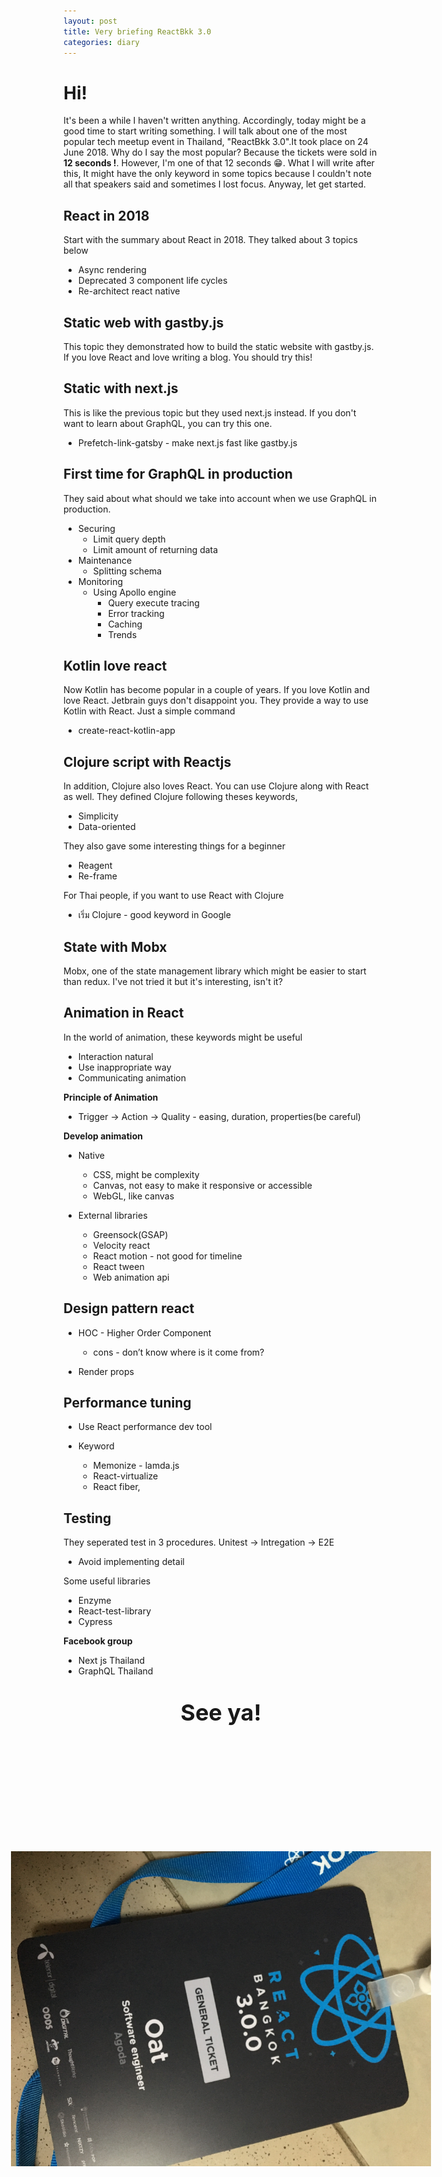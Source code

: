```yaml
---
layout: post
title: Very briefing ReactBkk 3.0
categories: diary
---
```


# Hi!

It's been a while I haven't written anything. Accordingly, today might be a good time to start writing something. I will talk about one of the most popular tech meetup event in Thailand, "ReactBkk 3.0".It took place on 24 June 2018. Why do I say the most popular? Because the tickets were sold in **12 seconds !**. However, I'm one of that 12 seconds :grin:. What I will write after this, It might have the only keyword in some topics because I couldn't note all that speakers said and sometimes I lost focus. Anyway, let get started.

## React in 2018 

Start with the summary about React in 2018. They talked about 3 topics below

- Async rendering 
- Deprecated 3 component life cycles 
- Re-architect react native 

## Static web with gastby.js 

This topic they demonstrated how to build the static website with gastby.js. If you love React and love writing a blog. You should try this!

## Static with next.js 

This is like the previous topic but they used next.js instead. If you don't want to learn about GraphQL, you can try this one.

- Prefetch-link-gatsby - make next.js fast like gastby.js

## First time for GraphQL in production 

They said about what should we take into account when we use GraphQL in production. 

- Securing 
  - Limit query depth 
  - Limit amount of returning data 
- Maintenance  
  - Splitting schema 
- Monitoring  
  - Using Apollo engine 
    - Query execute tracing
    - Error tracking
    - Caching
    - Trends 

## Kotlin love react 

Now Kotlin has become popular in a couple of years. If you love Kotlin and love React. Jetbrain guys don't disappoint you. They provide a way to use Kotlin with React. Just a simple command

- create-react-kotlin-app 

## Clojure script with Reactjs 

In addition, Clojure also loves React. You can use Clojure along with React as well. They defined Clojure following theses keywords,

- Simplicity 
- Data-oriented  

They also gave some interesting things for a beginner

- Reagent 
- Re-frame 
 
For Thai people, if you want to use React with Clojure

- เริ่ม Clojure - good keyword in Google 

## State with Mobx 

Mobx, one of the state management library which might be easier to start than redux. I've not tried it but it's interesting, isn't it? 

## Animation in React 

In the world of animation, these keywords might be useful

- Interaction natural  
- Use inappropriate way  
- Communicating animation  

**Principle of Animation**

- Trigger -> Action -> Quality - easing, duration, properties(be careful) 

**Develop animation**

- Native 
  - CSS, might be complexity  
  - Canvas, not easy to make it responsive or accessible  
  - WebGL, like canvas 

- External libraries 
  - Greensock(GSAP)
  - Velocity react 
  - React motion - not good for timeline 
  - React tween 
  - Web animation api 

## Design pattern react 

- HOC - Higher Order Component
  - cons - don’t know where is it come from? 

- Render props 

## Performance tuning 

- Use React performance dev tool 

- Keyword 

  -  Memonize - lamda.js 
  -  React-virtualize 
  -  React fiber,  
 
## Testing 

They seperated test in 3 procedures. Unitest -> Intregation -> E2E

- Avoid implementing detail 

Some useful libraries

- Enzyme 
- React-test-library 
- Cypress  

**Facebook group**

- Next js Thailand
- GraphQL Thailand 

<div style="position:relative;text-align:center;height:800px">
  <p style='font-size:36px'><b>See ya!</b></p>
  <img style='position:relative;top:80px;transform: rotate(90deg)' src="../assets/img/reactbkk3_0.jpg" />
</div>
